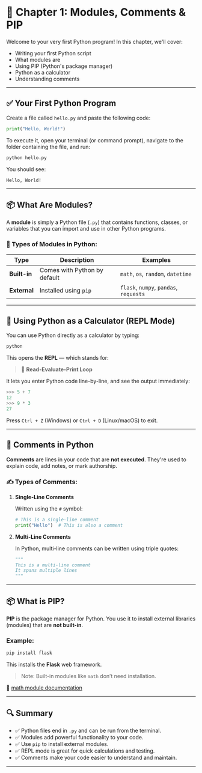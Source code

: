 
# 📘 Chapter 1: Modules, Comments & PIP

Welcome to your very first Python program! In this chapter, we'll cover:

- Writing your first Python script
- What modules are
- Using PIP (Python's package manager)
- Python as a calculator
- Understanding comments

---

## ✅ Your First Python Program

Create a file called `hello.py` and paste the following code:

```python
print("Hello, World!")
````

To execute it, open your terminal (or command prompt), navigate to the folder containing the file, and run:

```bash
python hello.py
```

You should see:

```
Hello, World!
```

---

## 📦 What Are Modules?

A **module** is simply a Python file (`.py`) that contains functions, classes, or variables that you can import and use in other Python programs.

### 🧩 Types of Modules in Python:

| Type         | Description                  | Examples                               |
| ------------ | ---------------------------- | -------------------------------------- |
| **Built-in** | Comes with Python by default | `math`, `os`, `random`, `datetime`     |
| **External** | Installed using `pip`        | `flask`, `numpy`, `pandas`, `requests` |

---

## 🧰 Using Python as a Calculator (REPL Mode)

You can use Python directly as a calculator by typing:

```bash
python
```

This opens the **REPL** — which stands for:

> 🧠 **Read-Evaluate-Print Loop**

It lets you enter Python code line-by-line, and see the output immediately:

```python
>>> 5 + 7
12
>>> 9 * 3
27
```

Press `Ctrl + Z` (Windows) or `Ctrl + D` (Linux/macOS) to exit.

---

## 📝 Comments in Python

**Comments** are lines in your code that are **not executed**. They're used to explain code, add notes, or mark authorship.

### ✍️ Types of Comments:

1. **Single-Line Comments**

   Written using the `#` symbol:

   ```python
   # This is a single-line comment
   print("Hello")  # This is also a comment
   ```

2. **Multi-Line Comments**

   In Python, multi-line comments can be written using triple quotes:

   ```python
   """
   This is a multi-line comment
   It spans multiple lines
   """
   ```

---

## 📦 What is PIP?

**PIP** is the package manager for Python. You use it to install external libraries (modules) that are **not built-in**.

### Example:

```bash
pip install flask
```

This installs the **Flask** web framework.

> Note: Built-in modules like `math` don’t need installation.

🔗 [math module documentation](https://docs.python.org/3/library/math.html)

---

## 🔍 Summary

* ✅ Python files end in `.py` and can be run from the terminal.
* ✅ Modules add powerful functionality to your code.
* ✅ Use `pip` to install external modules.
* ✅ REPL mode is great for quick calculations and testing.
* ✅ Comments make your code easier to understand and maintain.

---
